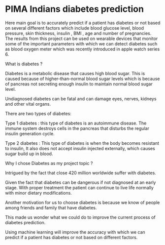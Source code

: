 # PIMA Indians diabetes prediction
Here main goal is to accurately predict if a patient has diabetes or not based on several different factors which include blood glucose level, blood pressure, skin thickness, insulin , BMI , age and number of pregnancies.  The results from this project can be used on wearable devices that monitor some of the important parameters with which we can detect diabetes such as blood oxygen meter which was recently introduced in apple watch series 6.

What is diabetes ?

Diabetes is a metabolic disease that causes high blood sugar. This is caused because of higher-than-normal blood sugar levels which is because of pancreas not secreting enough insulin to maintain normal blood sugar level.

Undiagnosed diabetes can be fatal and can damage eyes, nerves, kidneys and other vital organs. 

There are two  types of diabetes:

Type 1 diabetes : this type of diabetes is an autoimmune disease. The immune system destroys cells in the pancreas that disturbs the regular insulin generation cycle.

Type 2 diabetes : This type of diabetes is when the body becomes resistant to insulin, It also does not accept insulin injected externally, which causes sugar build up in blood. 

Why I chose Diabetes as my project topic ?

Intrigued by the fact that close 420 million worldwide suffer with diabetes.

Given the fact that diabetes can be dangerous if not diagnosed at an early stage. With proper treatment the patient can continue to live life normally with minor dietary modifications.

Another motivation for us to choose diabetes is because we know of people among friends and family that have diabetes. 

This made us wonder what we could do to improve the current process of diabetes prediction.

Using machine learning will improve the accuracy with which we can predict if a patient has diabetes or not based on different factors.
